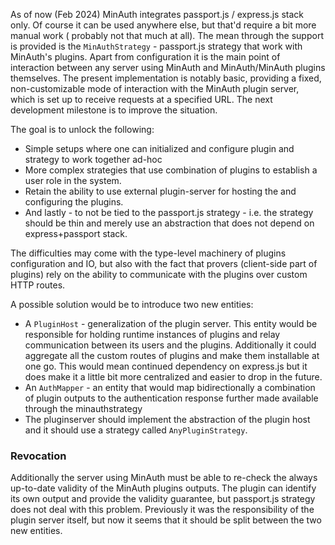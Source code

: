 As of now (Feb 2024) MinAuth integrates passport.js / express.js stack only. Of course it can be used anywhere else, but that'd require a bit more manual work ( probably not that much at all).
The mean through the support is provided is the `MinAuthStrategy` - passport.js strategy that work with MinAuth's plugins. Apart from configuration it is the main point of interaction between any server using MinAuth and MinAuth/MinAuth plugins themselves.
The present implementation is notably basic, providing a fixed, non-customizable mode of interaction with the MinAuth plugin server, which is set up to receive requests at a specified URL.
The next development milestone is to improve the situation.

The goal is to unlock the following:
- Simple setups where one can initialized and configure plugin and strategy to work together ad-hoc
- More complex strategies that use combination of plugins to establish a user role in the system.
- Retain the ability to use external plugin-server for hosting the and configuring the plugins.
- And lastly - to not be tied to the passport.js strategy - i.e. the strategy should be thin and merely use an abstraction that does not depend on express+passport stack.

The difficulties may come with the type-level machinery of plugins configuration and IO, but also with the fact that provers (client-side part of plugins) rely on the ability to communicate with the plugins over custom HTTP routes.

A possible solution would be to introduce two new entities:
- A `PluginHost` - generalization of the plugin server. This entity would be responsible for holding runtime instances of plugins and relay communication between its users and the plugins. Additionally it could aggregate all the custom routes of plugins and make them installable at one go. This would mean continued dependency on express.js but it does make it a little bit more centralized and easier to drop in the future.
- An `AuthMapper` - an entity that would map bidirectionally a combination of plugin outputs to the authentication response further made available through the minauthstrategy
- The pluginserver should implement the abstraction of the plugin host and it should use a strategy called `AnyPluginStrategy`.

### Revocation

Additionally the server using MinAuth must be able to re-check the always up-to-date validity of the MinAuth plugins outputs.
The plugin can identify its own output and provide the validity guarantee, but passport.js strategy does not deal with this problem.
Previously it was the responsibility of the plugin server itself, but now it seems that it should be split between the two new entities.
